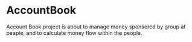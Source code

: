 # AccountBook
Account Book project is about to manage money sponsered by group af peaple, and to calculate money flow within the people.

